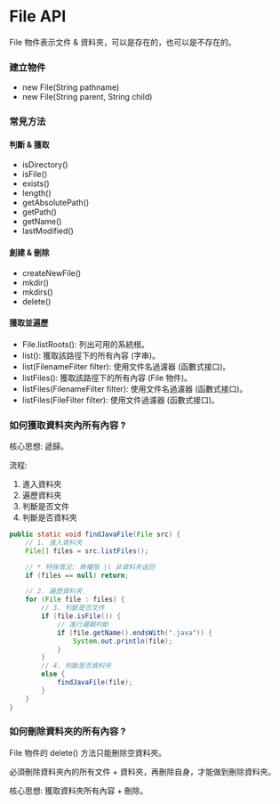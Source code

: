 # File API

File 物件表示文件 & 資料夾，可以是存在的，也可以是不存在的。

### 建立物件

- new File(String pathname)
- new File(String parent, String child)

### 常見方法

#### 判斷 & 獲取

- isDirectory()
- isFile()
- exists()
- length()
- getAbsolutePath()
- getPath()
- getName()
- lastModified()

#### 創建 & 刪除

- createNewFile()
- mkdir()
- mkdirs()
- delete()

#### 獲取並遍歷

- File.listRoots(): 列出可用的系統根。
- list(): 獲取該路徑下的所有內容 (字串)。
- list(FilenameFilter filter): 使用文件名過濾器 (函數式接口)。
- listFiles(): 獲取該路徑下的所有內容 (File 物件)。
- listFiles(FilenameFilter filter): 使用文件名過濾器 (函數式接口)。
- listFiles(FileFilter filter): 使用文件過濾器 (函數式接口)。


### 如何獲取資料夾內所有內容 ? 

核心思想: 遞歸。

流程:

1. 進入資料夾
2. 遍歷資料夾
3. 判斷是否文件
4. 判斷是否資料夾

```java
public static void findJavaFile(File src) {
    // 1. 進入資料夾
    File[] files = src.listFiles();

    // * 特殊情況: 無權限 || 非資料夾返回
    if (files == null) return;

    // 2. 遍歷資料夾
    for (File file : files) {
        // 3. 判斷是否文件
        if (file.isFile()) {
            // 進行邏輯判斷
            if (file.getName().endsWith(".java")) {
                System.out.println(file);
            }
        }
        // 4. 判斷是否資料夾
        else {
            findJavaFile(file);
        }
    }
}
```

### 如何刪除資料夾的所有內容 ? 

File 物件的 delete() 方法只能刪除空資料夾。

必須刪除資料夾內的所有文件 + 資料夾，再刪除自身，才能做到刪除資料夾。

核心思想: 獲取資料夾所有內容 + 刪除。